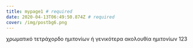 ```yaml
---
title: mypage1 # required
date: 2020-04-13T06:49:50.874Z # required
cover: /img/postbg6.png
---
```


χρωματικό τετράχορδο ημιτονίων ή γενικότερα ακολουθία ημιτονίων
123
